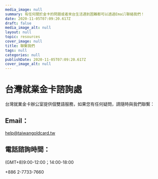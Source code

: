 ```yaml
---
media_image: null
summary: 有任何關於金卡的問題或者來台生活遇到困難都可以透過Email聯絡我們！
date: 2020-11-05T07:09:20.617Z
draft: false
media_image_alt: null
layout: null
topic: resources
cover_image: null
title: 聯繫我們
tags: null
categories: null
publishDate: 2020-11-05T07:09:20.617Z
cover_image_alt: null
---
```

# 台灣就業金卡諮詢處

台灣就業金卡辦公室提供個雙語服務，如果您有任何疑問，請隨時與我們聯繫：

## Email：

help@taiwangoldcard.tw

## 電話諮詢時間：

(GMT+8)9:00-12:00；14:00-18:00

+886 2-7733-7660